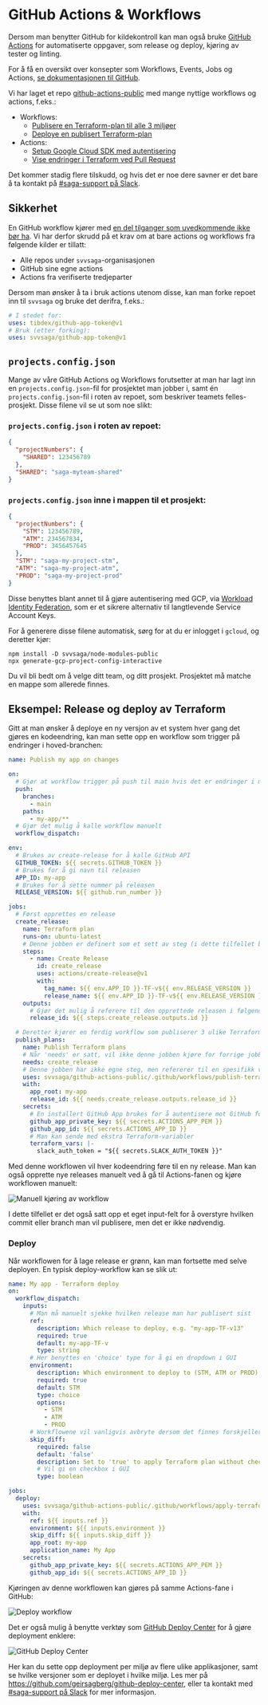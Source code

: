 # GitHub Actions & Workflows

Dersom man benytter GitHub for kildekontroll kan man også bruke [GitHub Actions](https://docs.github.com/en/actions) for automatiserte oppgaver, som release og deploy, kjøring av tester og linting.

For å få en oversikt over konsepter som Workflows, Events, Jobs og Actions, [se dokumentasjonen til GitHub](https://docs.github.com/en/actions/learn-github-actions/understanding-github-actions).

Vi har laget et repo [github-actions-public](https://github.com/svvsaga/github-actions-public) med mange nyttige workflows og actions, f.eks.:

- Workflows:
  - [Publisere en Terraform-plan til alle 3 miljøer](https://github.com/svvsaga/github-actions-public/blob/main/.github/workflows/publish-terraform-plans.yml)
  - [Deploye en publisert Terraform-plan](https://github.com/svvsaga/github-actions-public/blob/main/.github/workflows/apply-terraform-plan.yml)
- Actions:
  - [Setup Google Cloud SDK med autentisering](https://github.com/svvsaga/github-actions-public/blob/main/setup-gcloud/action.yml)
  - [Vise endringer i Terraform ved Pull Request](https://github.com/svvsaga/github-actions-public/tree/main/show-terraform-plan-on-pr)

Det kommer stadig flere tilskudd, og hvis det er noe dere savner er det bare å ta kontakt på [#saga-support på Slack](https://vegvesen.slack.com/archives/C03LGD7TM5Z).

## Sikkerhet

En GitHub workflow kjører med [en del tilganger som uvedkommende ikke bør ha](https://docs.github.com/en/actions/security-guides/security-hardening-for-github-actions). Vi har derfor skrudd på et krav om at bare actions og workflows fra følgende kilder er tillatt:

- Alle repos under `svvsaga`-organisasjonen
- GitHub sine egne actions
- Actions fra verifiserte tredjeparter

Dersom man ønsker å ta i bruk actions utenom disse, kan man forke repoet inn til `svvsaga` og bruke det derifra, f.eks.:

```yaml
# I stedet for:
uses: tibdex/github-app-token@v1
# Bruk (etter forking):
uses: svvsaga/github-app-token@v1
```

## `projects.config.json`

Mange av våre GitHub Actions og Workflows forutsetter at man har lagt inn en `projects.config.json`-fil for prosjektet man jobber i, samt én `projects.config.json`-fil i roten av repoet, som beskriver teamets felles-prosjekt. Disse filene vil se ut som noe slikt:

### `projects.config.json` i roten av repoet:

```json
{
  "projectNumbers": {
    "SHARED": 123456789
  },
  "SHARED": "saga-myteam-shared"
}
```

### `projects.config.json` inne i mappen til et prosjekt:

```json
{
  "projectNumbers": {
    "STM": 123456789,
    "ATM": 234567834,
    "PROD": 3456457645
  },
  "STM": "saga-my-project-stm",
  "ATM": "saga-my-project-atm",
  "PROD": "saga-my-project-prod"
}
```

Disse benyttes blant annet til å gjøre autentisering med GCP, via [Workload Identity Federation](https://cloud.google.com/iam/docs/workload-identity-federation), som er et sikrere alternativ til langtlevende Service Account Keys.

For å generere disse filene automatisk, sørg for at du er inlogget i `gcloud`, og deretter kjør:

```
npm install -D svvsaga/node-modules-public
npx generate-gcp-project-config-interactive
```

Du vil bli bedt om å velge ditt team, og ditt prosjekt. Prosjektet må matche en mappe som allerede finnes.

## Eksempel: Release og deploy av Terraform

Gitt at man ønsker å deploye en ny versjon av et system hver gang det gjøres en kodeendring, kan man sette opp en workflow som trigger på endringer i hoved-branchen:

```yaml
name: Publish my app on changes

on:
  # Gjør at workflow trigger på push til main hvis det er endringer i my-app/
  push:
    branches:
      - main
    paths:
      - my-app/**
  # Gjør det mulig å kalle workflow manuelt
  workflow_dispatch:

env:
  # Brukes av create-release for å kalle GitHub API
  GITHUB_TOKEN: ${{ secrets.GITHUB_TOKEN }}
  # Brukes for å gi navn til releasen
  APP_ID: my-app
  # Brukes for å sette nummer på releasen
  RELEASE_VERSION: ${{ github.run_number }}

jobs:
  # Først opprettes en release
  create_release:
    name: Terraform plan
    runs-on: ubuntu-latest
    # Denne jobben er definert som et sett av steg (i dette tilfellet bare ett steg)
    steps:
      - name: Create Release
        id: create_release
        uses: actions/create-release@v1
        with:
          tag_name: ${{ env.APP_ID }}-TF-v${{ env.RELEASE_VERSION }}
          release_name: ${{ env.APP_ID }}-TF-v${{ env.RELEASE_VERSION }}
    outputs:
      # Gjør det mulig å referere til den opprettede releasen i følgende jobb
      release_id: ${{ steps.create_release.outputs.id }}

  # Deretter kjører en ferdig workflow som publiserer 3 ulike Terraform-planer, en for hvert miljø (STM, ATM, PROD)
  publish_plans:
    name: Publish Terraform plans
    # Når 'needs' er satt, vil ikke denne jobben kjøre for forrige jobb er ferdig, slik at outputs er tilgjengelige
    needs: create_release
    # Denne jobben har ikke egne steg, men refererer til en spesifikk versjon av en ferdig workflow på github-actions-public repo
    uses: svvsaga/github-actions-public/.github/workflows/publish-terraform-plans.yml@v20.0.0
    with:
      app_root: my-app
      release_id: ${{ needs.create_release.outputs.release_id }}
    secrets:
      # En installert GitHub App brukes for å autentisere mot GitHub for operasjoner som går utover det den innebygde token får lov å gjøre
      github_app_private_key: ${{ secrets.ACTIONS_APP_PEM }}
      github_app_id: ${{ secrets.ACTIONS_APP_ID }}
      # Man kan sende med ekstra Terraform-variabler
      terraform_vars: |-
        slack_auth_token = "${{ secrets.SLACK_AUTH_TOKEN }}"
```

Med denne workflowen vil hver kodeendring føre til en ny release. Man kan også opprette nye releases manuelt ved å gå til Actions-fanen og kjøre workflowen manuelt:

![Manuell kjøring av workflow](img/workflow-dispatch.png)

I dette tilfellet er det også satt opp et eget input-felt for å overstyre hvilken commit eller branch man vil publisere, men det er ikke nødvendig.

### Deploy

Når workflowen for å lage release er grønn, kan man fortsette med selve deployen. En typisk deploy-workflow kan se slik ut:

```yaml
name: My app - Terraform deploy
on:
  workflow_dispatch:
    inputs:
      # Man må manuelt sjekke hvilken release man har publisert sist
      ref:
        description: Which release to deploy, e.g. "my-app-TF-v13"
        required: true
        default: my-app-TF-v
        type: string
      # Her benyttes en 'choice' type for å gi en dropdown i GUI
      environment:
        description: Which environment to deploy to (STM, ATM or PROD). Defaults to STM.
        required: true
        default: STM
        type: choice
        options:
          - STM
          - ATM
          - PROD
      # Workflowene vil vanligvis avbryte dersom det finnes forskjeller i state mellom når planen ble laget og når den skal deployes. Man kan overstyre dette ved å sette skip_diff=true, f.eks. hvis man må re-kjøre en deploy som kjørte halvveis vellykket
      skip_diff:
        required: false
        default: 'false'
        description: Set to 'true' to apply Terraform plan without checking if state has changed since plan was created.
        # Vil gi en checkbox i GUI
        type: boolean

jobs:
  deploy:
    uses: svvsaga/github-actions-public/.github/workflows/apply-terraform-plan.yml@v20.0.0
    with:
      ref: ${{ inputs.ref }}
      environment: ${{ inputs.environment }}
      skip_diff: ${{ inputs.skip_diff }}
      app_root: my-app
      application_name: My App
    secrets:
      github_app_private_key: ${{ secrets.ACTIONS_APP_PEM }}
      github_app_id: ${{ secrets.ACTIONS_APP_ID }}
```

Kjøringen av denne workflowen kan gjøres på samme Actions-fane i GitHub:

![Deploy workflow](img/deploy-workflow.png)

Det er også mulig å benytte verktøy som [GitHub Deploy Center](https://githubdeploy.z1.web.core.windows.net/) for å gjøre deployment enklere:

![GitHub Deploy Center](img/github-deploy-center.png)

Her kan du sette opp deployment per miljø av flere ulike applikasjoner, samt se hvilke versjoner som er deployet i hvilke miljø. Les mer på https://github.com/geirsagberg/github-deploy-center, eller ta kontakt med [#saga-support på Slack](https://vegvesen.slack.com/archives/C03LGD7TM5Z) for mer informasjon.
